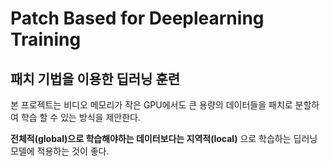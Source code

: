 Patch Based for Deeplearning Training
 ====================
 패치 기법을 이용한 딥러닝 훈련
 -----------------------------
 
 본 프로젝트는 비디오 메모리가 작은 GPU에서도 큰 용량의 데이터들을 패치로 분할하여 학습 할 수 있는 방식을 제안한다.


 __전체적(global)으로 학습해야하는 데이터보다는 지역적(local)__ 으로 학습하는 딥러닝 모델에 적용하는 것이 좋다.
